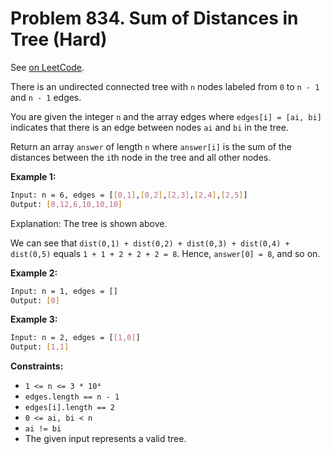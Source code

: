 Problem 834. Sum of Distances in Tree (Hard)
============================================

See [on LeetCode](https://leetcode.com/problems/sum-of-distances-in-tree/).

There is an undirected connected tree with `n` nodes labeled from `0` to `n - 1` and `n - 1` edges.

You are given the integer `n` and the array edges where `edges[i] = [ai, bi]` indicates that there is an edge between nodes `ai` and `bi` in the tree.

Return an array `answer` of length `n` where `answer[i]` is the sum of the distances between the `i`th node in the tree and all other nodes.

**Example 1:**

```bash
Input: n = 6, edges = [[0,1],[0,2],[2,3],[2,4],[2,5]]
Output: [8,12,6,10,10,10]
```

Explanation: The tree is shown above.

We can see that `dist(0,1) + dist(0,2) + dist(0,3) + dist(0,4) + dist(0,5)`
equals `1 + 1 + 2 + 2 + 2 = 8`.
Hence, `answer[0] = 8`, and so on.

**Example 2:**

```bash
Input: n = 1, edges = []
Output: [0]
```

**Example 3:**

```bash
Input: n = 2, edges = [[1,0]]
Output: [1,1]
```

**Constraints:**

* `1 <= n <= 3 * 10⁴`
* `edges.length == n - 1`
* `edges[i].length == 2`
* `0 <= ai, bi < n`
* `ai != bi`
* The given input represents a valid tree.
